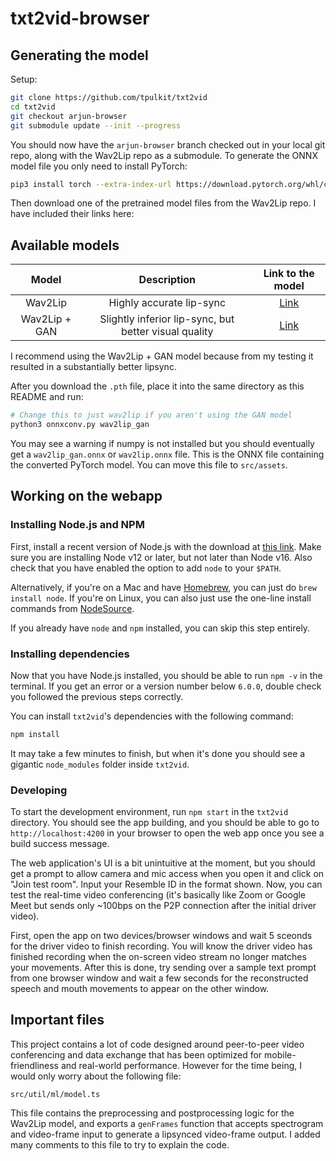 # txt2vid-browser

## Generating the model

Setup:
```sh
git clone https://github.com/tpulkit/txt2vid
cd txt2vid
git checkout arjun-browser
git submodule update --init --progress
```

You should now have the `arjun-browser` branch checked out in your local git repo, along with the Wav2Lip repo as a submodule. To generate the ONNX model file you only need to install PyTorch:
```sh
pip3 install torch --extra-index-url https://download.pytorch.org/whl/cpu
```

Then download one of the pretrained model files from the Wav2Lip repo. I have included their links here:

Available models
----------
| Model  | Description |  Link to the model | 
| :-------------: | :---------------: | :---------------: |
| Wav2Lip  | Highly accurate lip-sync | [Link](https://iiitaphyd-my.sharepoint.com/:u:/g/personal/radrabha_m_research_iiit_ac_in/Eb3LEzbfuKlJiR600lQWRxgBIY27JZg80f7V9jtMfbNDaQ?e=TBFBVW)  |
| Wav2Lip + GAN  | Slightly inferior lip-sync, but better visual quality | [Link](https://iiitaphyd-my.sharepoint.com/:u:/g/personal/radrabha_m_research_iiit_ac_in/EdjI7bZlgApMqsVoEUUXpLsBxqXbn5z8VTmoxp55YNDcIA?e=n9ljGW) |

I recommend using the Wav2Lip + GAN model because from my testing it resulted in a substantially better lipsync.

After you download the `.pth` file, place it into the same directory as this README and run:

```sh
# Change this to just wav2lip if you aren't using the GAN model
python3 onnxconv.py wav2lip_gan
```

You may see a warning if numpy is not installed but you should eventually get a `wav2lip_gan.onnx` or `wav2lip.onnx` file. This is the ONNX file containing the converted PyTorch model. You can move this file to `src/assets`.


## Working on the webapp

### Installing Node.js and NPM

First, install a recent version of Node.js with the download at [this link](https://nodejs.org/en/download/). Make sure you are installing Node v12 or later, but not later than Node v16. Also check that you have enabled the option to add `node` to your `$PATH`.

Alternatively, if you're on a Mac and have [Homebrew](https://brew.sh), you can just do `brew install node`. If you're on Linux, you can also just use the one-line install commands from [NodeSource](https://github.com/nodesource/distributions).

If you already have `node` and `npm` installed, you can skip this step entirely.

### Installing dependencies
Now that you have Node.js installed, you should be able to run `npm -v` in the terminal. If you get an error or a version number below `6.0.0`, double check you followed the previous steps correctly.

You can install `txt2vid`'s dependencies with the following command:
```sh
npm install
```

It may take a few minutes to finish, but when it's done you should see a gigantic `node_modules` folder inside `txt2vid`.

### Developing

To start the development environment, run `npm start` in the `txt2vid` directory. You should see the app building, and you should be able to go to `http://localhost:4200` in your browser to open the web app once you see a build success message.

The web application's UI is a bit unintuitive at the moment, but you should get a prompt to allow camera and mic access when you open it and click on "Join test room". Input your Resemble ID in the format shown. Now, you can test the real-time video conferencing (it's basically like Zoom or Google Meet but sends only ~100bps on the P2P connection after the initial driver video).

First, open the app on two devices/browser windows and wait 5 sceonds for the driver video to finish recording. You will know the driver video has finished recording when the on-screen video stream no longer matches your movements. After this is done, try sending over a sample text prompt from one browser window and wait a few seconds for the reconstructed speech and mouth movements to appear on the other window.

## Important files

This project contains a lot of code designed around peer-to-peer video conferencing and data exchange that has been optimized for mobile-friendliness and real-world performance. However for the time being, I would only worry about the following file:

```
src/util/ml/model.ts
```

This file contains the preprocessing and postprocessing logic for the Wav2Lip model, and exports a `genFrames` function that accepts spectrogram and video-frame input to generate a lipsynced video-frame output. I added many comments to this file to try to explain the code.
